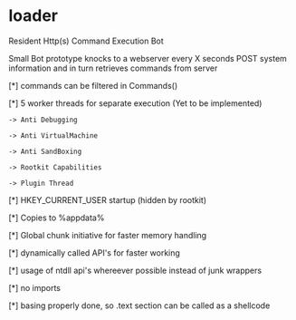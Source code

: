 loader
======

Resident Http(s) Command Execution Bot


Small Bot prototype
knocks to a webserver every X seconds
POST system information
and in turn retrieves commands from server

[*] commands can be filtered in Commands()

[*] 5 worker threads for separate execution (Yet to be implemented)

    -> Anti Debugging
    
    -> Anti VirtualMachine
    
    -> Anti SandBoxing
    
    -> Rootkit Capabilities
    
    -> Plugin Thread

[*] HKEY_CURRENT_USER startup (hidden by rootkit)

[*] Copies to %appdata%

[*] Global chunk initiative for faster memory handling

[*] dynamically called API's for faster working

[*] usage of ntdll api's whereever possible instead of junk wrappers

[*] no imports

[*] basing properly done, so .text section can be called as a shellcode
